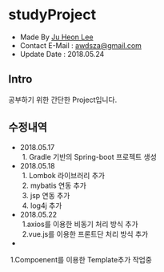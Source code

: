 # studyProject
- Made By <a href="https://github.com/awdsza">Ju Heon Lee</a>
- Contact E-Mail : awdsza@gmail.com
- Update Date : 2018.05.24

## Intro
공부하기 위한 간단한 Project입니다.
## 수정내역
- 2018.05.17</br>
  1. Gradle 기반의 Spring-boot 프로젝트 생성
- 2018.05.18</br>
  1. Lombok 라이브러리 추가</br>
  2. mybatis 연동 추가</br>
  3. jsp 연동 추가</br>
  4. log4j 추가</br>
- 2018.05.22</br>
  1.axios를 이용한 비동기 처리 방식 추가</br>
  2.vue.js를 이용한 프론트단 처리 방식 추가</br>
- </br>
  1.Compoenent를 이용한 Template추가 작업중</br>
